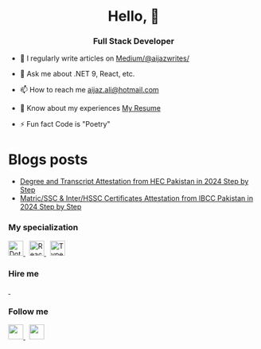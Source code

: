   <h1 align="center">Hello, 👋</h1>
  <h3 align="center">Full Stack Developer</h3>

- 📝 I regularly write articles on [Medium/@aijazwrites/](https://medium.com/@aijazwrites/)

- 💬 Ask me about .NET 9, React, etc.

- 📫 How to reach me aijaz.ali@hotmail.com

- 📄 Know about my experiences [My Resume](https://1drv.ms/b/c/77f2c2ca43e2e6b9/EUVzuAwSDtlMkqCwaHFwGL8Bu3ym0h5-WKweT0x_JQOOdg?e=gvNg8f)

- ⚡ Fun fact Code is "Poetry"

# Blogs posts
<!-- BLOG-POST-LIST:START -->
- [Degree and Transcript Attestation from HEC Pakistan in 2024 Step by Step](https://medium.com/@aijazwrites/degree-and-transcript-attestation-from-hec-pakistan-in-2024-step-by-step-fe42ffc7d654?source=rss-76e2edb5216a------2)
- [Matric/SSC &amp; Inter/HSSC Certificates Attestation from IBCC Pakistan in 2024 Step by Step](https://medium.com/@aijazwrites/matric-ssc-and-inter-hssc-certificates-attestation-from-ibcc-pakistan-in-2024-step-by-step-607278243c6d?source=rss-76e2edb5216a------2)
<!-- BLOG-POST-LIST:END -->

<h3 align="left">My specialization</h3>
<p align="left">
  <a href="https://dotnet.microsoft.com/en-us/apps/aspnet">
    <img src="https://skillicons.dev/icons?i=dotnet"alt="Dotnet" width="30" height="30"/>
</a>&nbsp;
  
<a href="https://reactnative.dev/">
   <img src="https://skillicons.dev/icons?i=react" alt="React" width="30" height="30"/>
</a>&nbsp;

<a href="https://www.typescriptlang.org/">
   <img src="https://skillicons.dev/icons?i=ts" alt="TypeScript" width="30" height="30"/>
</a>
</p>

<h3 align="left">Hire me</h3>
<p align="left">
  <a href="https://www.upwork.com/freelancers/~01943fc50d07040467?mp_source=share">
    <img src="https://img.shields.io/badge/UpWork-6FDA44?style=for-the-badge&logo=Upwork&logoColor=white"alt=""/>
</a>&nbsp;
</p>
        
<h3 align="left">Follow me</h3>
<p align="left">
  <a href="https://www.linkedin.com/comm/mynetwork/discovery-see-all?usecase=PEOPLE_FOLLOWS&followMember=aijazbinqasim">
    <img src="https://skillicons.dev/icons?i=linkedin"alt="" width="30" height="30"/>
</a>&nbsp;
  
<a href="https://medium.com/@aijazwrites/">
  <img src="https://raw.githubusercontent.com/rahuldkjain/github-profile-readme-generator/master/src/images/icons/Social/medium.svg" alt="" height="30" width="30" />
</a>
</p>
